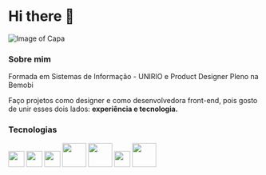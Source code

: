 # Hi there 👋
![Image of Capa](https://ibb.co/rHgQMPJ)

### Sobre mim

Formada em Sistemas de Informação - UNIRIO e Product Designer Pleno na Bemobi

Faço projetos como designer e como desenvolvedora front-end, pois gosto de unir esses dois lados: __experiência e tecnologia.__

### Tecnologias

<img src="https://user-images.githubusercontent.com/52511574/128408001-34764345-4b6f-4a44-9a3d-2b18ed6e911f.png" width="32">  <img src="https://user-images.githubusercontent.com/52511574/128408043-fceaa4f6-d2fb-4351-8ed8-2f303b1bffb7.png" width="32">  <img src="https://user-images.githubusercontent.com/52511574/128408074-3c7890dd-c3c7-48a4-a3a9-8602f7ba172d.png" width="32"> <img src="https://user-images.githubusercontent.com/52511574/128407880-21c108bd-5a23-4334-8085-59c78f0f4574.png" width="48"> <img src="https://user-images.githubusercontent.com/52511574/128409607-e9b89c80-e9cb-4e28-bfc4-ee9112ff67b6.png" width="48"> <img src="https://user-images.githubusercontent.com/52511574/128409489-1eb44c81-0e49-472f-b031-8594bee97233.png" width="32"> <img src="https://user-images.githubusercontent.com/52511574/128427865-78662603-71d5-478f-97ca-82df0b1cc629.png" width="48">


<!--
**LuisaCRodrigues/LuisaCRodrigues** is a ✨ _special_ ✨ repository because its `README.md` (this file) appears on your GitHub profile.

Here are some ideas to get you started:

- 🔭 I’m currently working on ...
- 🌱 I’m currently learning ...
- 👯 I’m looking to collaborate on ...
- 🤔 I’m looking for help with ...
- 💬 Ask me about ...
- 📫 How to reach me: ...
- 😄 Pronouns: ...
- ⚡ Fun fact: ...
-->
